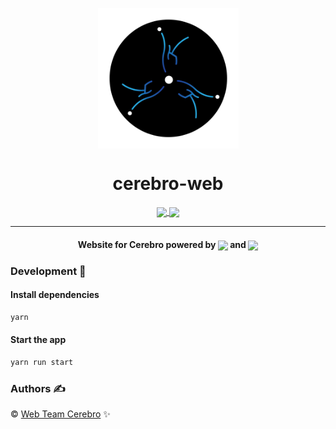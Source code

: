 <p align="center"><img src="public/media/Logo-02.png" align="center" width="225"></p>
<h1 align="center">cerebro-web</h1>

<p align="center">
<!-- <a>
    <img src="https://forthebadge.com/images/badges/built-by-developers.svg" align="center">
</a>
<a href="http://cerebro.iiitv.ac.in">
    <img src="https://forthebadge.com/images/badges/check-it-out.svg" align="center">
</a> -->

<a href="https://travis-ci.org/cerebro-iiitv/cerebro-web-2019">
    <img src="https://img.shields.io/travis/cerebro-iiitv/cerebro-web-2019/master.svg?style=for-the-badge" align="center">
</a>
<a href="https://github.com/cerebro-iiitv/cerebro-web/issues">
    <img src="https://img.shields.io/github/issues/cerebro-iiitv/cerebro-web-2020.svg?style=for-the-badge" align="center">
</a>
</p>
<hr>
<h4 align="center"> Website for Cerebro powered by
<img src="https://cdn2.iconfinder.com/data/icons/designer-skills/128/react-512.png" width="40" align="center"> and
<img src="https://kevin-brown.com/images/django-logo.svg" width="30" align="center"></h4>

### Development 🔧

#### Install dependencies

```sh
yarn
```

#### Start the app

```sh
yarn run start
```

### Authors ✍️

©️ [Web Team Cerebro](https://github.com/orgs/cerebro-iiitv/teams/web-team) ✨
